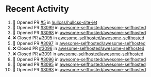 # Recent Activity 

<!--START_SECTION:activity-->
1. 💪 Opened PR [#5](https://github.com/hullcss/hullcss-site-jet/pull/5) in [hullcss/hullcss-site-jet](https://github.com/hullcss/hullcss-site-jet)
2. 💪 Opened PR [#3099](https://github.com/awesome-selfhosted/awesome-selfhosted/pull/3099) in [awesome-selfhosted/awesome-selfhosted](https://github.com/awesome-selfhosted/awesome-selfhosted)
3. 💪 Opened PR [#3098](https://github.com/awesome-selfhosted/awesome-selfhosted/pull/3098) in [awesome-selfhosted/awesome-selfhosted](https://github.com/awesome-selfhosted/awesome-selfhosted)
4. ❌ Closed PR [#3095](https://github.com/awesome-selfhosted/awesome-selfhosted/pull/3095) in [awesome-selfhosted/awesome-selfhosted](https://github.com/awesome-selfhosted/awesome-selfhosted)
5. 💪 Opened PR [#3097](https://github.com/awesome-selfhosted/awesome-selfhosted/pull/3097) in [awesome-selfhosted/awesome-selfhosted](https://github.com/awesome-selfhosted/awesome-selfhosted)
6. ❌ Closed PR [#3096](https://github.com/awesome-selfhosted/awesome-selfhosted/pull/3096) in [awesome-selfhosted/awesome-selfhosted](https://github.com/awesome-selfhosted/awesome-selfhosted)
7. ❌ Closed PR [#3091](https://github.com/awesome-selfhosted/awesome-selfhosted/pull/3091) in [awesome-selfhosted/awesome-selfhosted](https://github.com/awesome-selfhosted/awesome-selfhosted)
8. 💪 Opened PR [#3096](https://github.com/awesome-selfhosted/awesome-selfhosted/pull/3096) in [awesome-selfhosted/awesome-selfhosted](https://github.com/awesome-selfhosted/awesome-selfhosted)
9. 💪 Opened PR [#3095](https://github.com/awesome-selfhosted/awesome-selfhosted/pull/3095) in [awesome-selfhosted/awesome-selfhosted](https://github.com/awesome-selfhosted/awesome-selfhosted)
10. 💪 Opened PR [#3093](https://github.com/awesome-selfhosted/awesome-selfhosted/pull/3093) in [awesome-selfhosted/awesome-selfhosted](https://github.com/awesome-selfhosted/awesome-selfhosted)
<!--END_SECTION:activity-->
